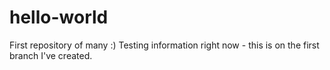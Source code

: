 # hello-world
First repository of many :)
Testing information right now - this is on the first branch I've created.
